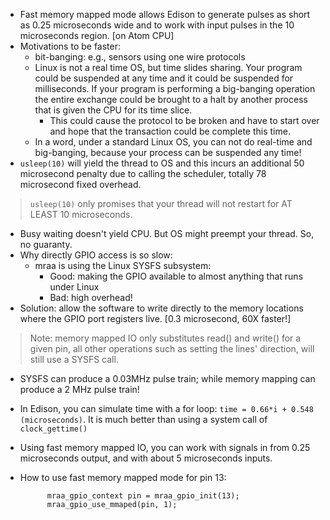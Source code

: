 - Fast memory mapped mode allows Edison to generate pulses as short as 0.25 microseconds wide and to work with input pulses in the 10 microseconds region. [on Atom CPU]
- Motivations to be faster:
	- bit-banging: e.g., sensors using one wire protocols
	- Linux is not a real time OS, but time slides sharing. Your program could be suspended at any time and it could be suspended for milliseconds. If your program is performing a big-banging operation the entire exchange could be brought to a halt by another process that is given the CPU for its time slice. 
		- This could cause the protocol to be broken and have to start over and hope that the transaction could be complete this time.
	- In a word, under a standard Linux OS, you can not do real-time and big-banging, because your process can be suspended any time!
- `usleep(10)` will yield the thread to OS and this incurs an additional 50 microsecond penalty due to calling the scheduler, totally 78 microsecond fixed overhead.
> `usleep(10)` only promises that your thread will not restart for AT LEAST 10 microseconds.
- Busy waiting doesn't yield CPU. But OS might preempt your thread. So, no guaranty.
- Why directly GPIO access is so slow:
	- mraa is using the Linux SYSFS subsystem:
		- Good: making the GPIO available to almost anything that runs under Linux
		- Bad: high overhead!
- Solution: allow the software to write directly to the memory locations where the GPIO port registers live. [0.3 microsecond, 60X faster!]
> Note: memory mapped IO only substitutes read() and write() for a given pin, all other operations such as setting the lines' direction, will still use a SYSFS call.
- SYSFS can produce a 0.03MHz pulse train; while memory mapping can produce a 2 MHz pulse train!
- In Edison, you can simulate time with a for loop: `time = 0.66*i + 0.548 (microseconds)`. It is much better than using a system call of `clock_gettime()`
- Using fast memory mapped IO, you can work with signals in from 0.25 microseconds output, and with about 5 microseconds inputs.
- How to use fast memory mapped mode for pin 13:
			
			mraa_gpio_context pin = mraa_gpio_init(13);
			mraa_gpio_use_mmaped(pin, 1);